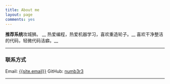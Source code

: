 ```yaml
---
title: About me
layout: page
comments: yes
---
```


**推荐系统**攻城狮。 __
热爱编程，热爱机器学习，喜欢重造轮子。__
喜欢干净整洁的代码，轻微代码洁癖。__

----

### 联系方式

Email: [{{site.email}}](mailto:{{site.email}})
GitHub: [numb3r3](https://github.com/hezila)

----
